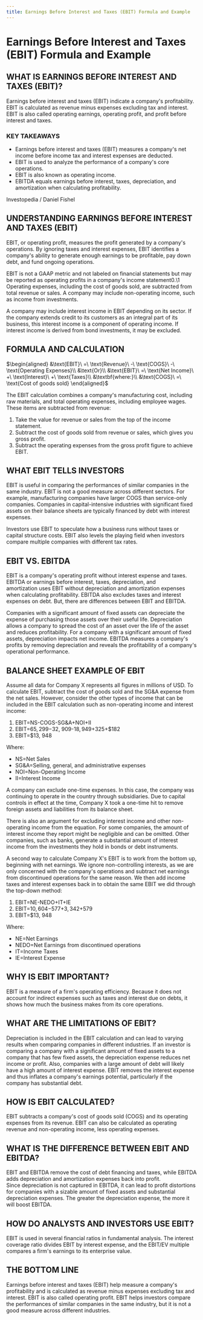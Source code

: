 ```yaml
---
title: Earnings Before Interest and Taxes (EBIT) Formula and Example
---
```


# Earnings Before Interest and Taxes (EBIT) Formula and Example
## WHAT IS EARNINGS BEFORE INTEREST AND TAXES (EBIT)?

Earnings before interest and taxes (EBIT) indicate a company's profitability. EBIT is calculated as revenue minus expenses excluding tax and interest. EBIT is also called operating earnings,  operating profit,  and profit before interest and taxes.

### KEY TAKEAWAYS

- Earnings before interest and taxes (EBIT) measures a company's net income before income tax and interest expenses are deducted. 
- EBIT is used to analyze the performance of a company's core operations. 
- EBIT is also known as operating income.
- EBITDA equals earnings before interest,  taxes,  depreciation,  and amortization when calculating profitability.

Investopedia / Daniel Fishel

## UNDERSTANDING EARNINGS BEFORE INTEREST AND TAXES (EBIT)

EBIT,  or operating profit,  measures the profit generated by a company's operations. By ignoring taxes and interest expenses,  EBIT identifies a company's ability to generate enough earnings to be profitable,  pay down debt,  and fund ongoing operations.

EBIT is not a GAAP metric and not labeled on financial statements but may be reported as operating profits in a company's income statement0.\1 Operating expenses,  including the cost of goods sold,  are subtracted from total revenue or sales. A company may include non-operating income,  such as income from investments.

A company may include interest income in EBIT depending on its sector. If the company extends credit to its customers as an integral part of its business,  this interest income is a component of operating income. If interest income is derived from bond investments,  it may be excluded.

## FORMULA AND CALCULATION

$\begin{aligned} &\text{EBIT}\ =\ \text{Revenue}\ -\ \text{COGS}\ -\ \text{Operating Expenses}\\ &\text{Or}\\ &\text{EBIT}\ =\ \text{Net Income}\ +\ \text{Interest}\ +\ \text{Taxes}\\ &\textbf{where:}\\ &\text{COGS}\ =\ \text{Cost of goods sold} \end{aligned}$

The EBIT calculation combines a company's manufacturing cost,  including raw materials,  and total operating expenses,  including employee wages. These items are subtracted from revenue:

1. Take the value for revenue or sales from the top of the income statement.
1. Subtract the cost of goods sold from revenue or sales,  which gives you gross profit.
1. Subtract the operating expenses from the gross profit figure to achieve EBIT.

## WHAT EBIT TELLS INVESTORS

EBIT is useful in comparing the performances of similar companies in the same industry. EBIT is not a good measure across different sectors. For example,  manufacturing companies have larger COGS than service-only companies. Companies in capital-intensive industries with significant fixed assets on their balance sheets are typically financed by debt with interest expenses.

Investors use EBIT to speculate how a business runs without taxes or capital structure costs. EBIT also levels the playing field when investors compare multiple companies with different tax rates.

## EBIT VS. EBITDA

EBIT is a company's operating profit without interest expense and taxes. EBITDA or earnings before interest,  taxes,  depreciation,  and amortization uses EBIT without depreciation and amortization expenses when calculating profitability. EBITDA also excludes taxes and interest expenses on debt. But,  there are differences between EBIT and EBITDA.

Companies with a significant amount of fixed assets can depreciate the expense of purchasing those assets over their useful life. Depreciation allows a company to spread the cost of an asset over the life of the asset and reduces profitability. For a company with a significant amount of fixed assets,  depreciation impacts net income. EBITDA measures a company's profits by removing depreciation and reveals the profitability of a company's operational performance.

## BALANCE SHEET EXAMPLE OF EBIT

Assume all data for Company X represents all figures in millions of USD. To calculate EBIT,  subtract the cost of goods sold and the SG&A expense from the net sales. However,  consider the other types of income that can be included in the EBIT calculation such as non-operating income and interest income:

1. EBIT=NS-COGS-SG&A+NOI+II
1. EBIT=$65,  299-$32,  909-$18,  949+$325+$182
1. EBIT=$13,  948

Where:

- NS=Net Sales
- SG&A=Selling,  general,  and administrative expenses
- NOI=Non-Operating Income
- II=Interest Income

A company can exclude one-time expenses. In this case,  the company was continuing to operate in the country through subsidiaries. Due to capital controls in effect at the time,  Company X took a one-time hit to remove foreign assets and liabilities from its balance sheet.

There is also an argument for excluding interest income and other non-operating income from the equation. For some companies,  the amount of interest income they report might be negligible and can be omitted. Other companies,  such as banks,  generate a substantial amount of interest income from the investments they hold in bonds or debt instruments.

A second way to calculate Company X's EBIT is to work from the bottom up,  beginning with net earnings. We ignore non-controlling interests,  as we are only concerned with the company's operations and subtract net earnings from discontinued operations for the same reason. We then add income taxes and interest expenses back in to obtain the same EBIT we did through the top-down method:

1. EBIT=NE-NEDO+IT+IE
1. EBIT=$10,  604-$577+$3,  342+$579
1. EBIT=$13,  948

Where:

- NE=Net Earnings
- NEDO=Net Earnings from discontinued operations
- IT=Income Taxes
- IE=Interest Expense

## WHY IS EBIT IMPORTANT?

EBIT is a measure of a firm's operating efficiency. Because it does not account for indirect expenses such as taxes and interest due on debts,  it shows how much the business makes from its core operations.

## WHAT ARE THE LIMITATIONS OF EBIT?

Depreciation is included in the EBIT calculation and can lead to varying results when comparing companies in different industries. If an investor is comparing a company with a significant amount of fixed assets to a company that has few fixed assets,  the depreciation expense reduces net income or profit. Also,  companies with a large amount of debt will likely have a high amount of interest expense. EBIT removes the interest expense and thus inflates a company's earnings potential,  particularly if the company has substantial debt.

## HOW IS EBIT CALCULATED?

EBIT subtracts a company's cost of goods sold (COGS) and its operating expenses from its revenue. EBIT can also be calculated as operating revenue and non-operating income,  less operating expenses.

## WHAT IS THE DIFFERENCE BETWEEN EBIT AND EBITDA?

EBIT and EBITDA remove the cost of debt financing and taxes,  while EBITDA adds depreciation and amortization expenses back into profit. Since depreciation is not captured in EBITDA,  it can lead to profit distortions for companies with a sizable amount of fixed assets and substantial depreciation expenses. The greater the depreciation expense,  the more it will boost EBITDA. 

## HOW DO ANALYSTS AND INVESTORS USE EBIT?

EBIT is used in several financial ratios in fundamental analysis. The interest coverage ratio divides EBIT by interest expense,  and the EBIT/EV multiple compares a firm's earnings to its enterprise value.

## THE BOTTOM LINE

Earnings before interest and taxes (EBIT) help measure a company's profitability and is calculated as revenue minus expenses excluding tax and interest. EBIT is also called operating profit. EBIT helps investors compare the performances of similar companies in the same industry,  but it is not a good measure across different industries.
